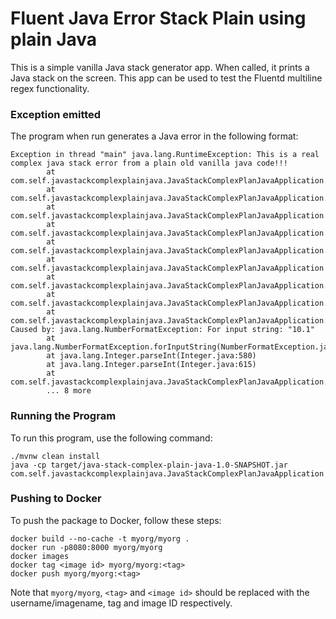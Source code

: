 # Fluent Java Error Stack Plain using plain Java 

This is a simple vanilla Java stack generator app. When called, it prints a Java stack on the screen. This app can be used to test the Fluentd multiline regex functionality.

### Exception emitted

The program when run generates a Java error in the following format:
    
```
Exception in thread "main" java.lang.RuntimeException: This is a real complex java stack error from a plain old vanilla java code!!!
        at com.self.javastackcomplexplainjava.JavaStackComplexPlanJavaApplication.foo8(JavaStackComplexPlanJavaApplication.java:52)
        at com.self.javastackcomplexplainjava.JavaStackComplexPlanJavaApplication.foo7(JavaStackComplexPlanJavaApplication.java:44)
        at com.self.javastackcomplexplainjava.JavaStackComplexPlanJavaApplication.foo6(JavaStackComplexPlanJavaApplication.java:39)
        at com.self.javastackcomplexplainjava.JavaStackComplexPlanJavaApplication.foo5(JavaStackComplexPlanJavaApplication.java:34)
        at com.self.javastackcomplexplainjava.JavaStackComplexPlanJavaApplication.foo4(JavaStackComplexPlanJavaApplication.java:29)
        at com.self.javastackcomplexplainjava.JavaStackComplexPlanJavaApplication.foo3(JavaStackComplexPlanJavaApplication.java:24)
        at com.self.javastackcomplexplainjava.JavaStackComplexPlanJavaApplication.foo2(JavaStackComplexPlanJavaApplication.java:20)
        at com.self.javastackcomplexplainjava.JavaStackComplexPlanJavaApplication.foo1(JavaStackComplexPlanJavaApplication.java:16)
        at com.self.javastackcomplexplainjava.JavaStackComplexPlanJavaApplication.main(JavaStackComplexPlanJavaApplication.java:12)
Caused by: java.lang.NumberFormatException: For input string: "10.1"
        at java.lang.NumberFormatException.forInputString(NumberFormatException.java:65)
        at java.lang.Integer.parseInt(Integer.java:580)
        at java.lang.Integer.parseInt(Integer.java:615)
        at com.self.javastackcomplexplainjava.JavaStackComplexPlanJavaApplication.foo8(JavaStackComplexPlanJavaApplication.java:50)
        ... 8 more
```

### Running the Program

To run this program, use the following command:
    
```
./mvnw clean install
java -cp target/java-stack-complex-plain-java-1.0-SNAPSHOT.jar com.self.javastackcomplexplainjava.JavaStackComplexPlanJavaApplication
```

### Pushing to Docker

To push the package to Docker, follow these steps:

```
docker build --no-cache -t myorg/myorg .
docker run -p8080:8000 myorg/myorg
docker images
docker tag <image id> myorg/myorg:<tag>
docker push myorg/myorg:<tag>
```

Note that `myorg/myorg`, `<tag>` and `<image id>` should be replaced with the username/imagename, tag and image ID respectively.
